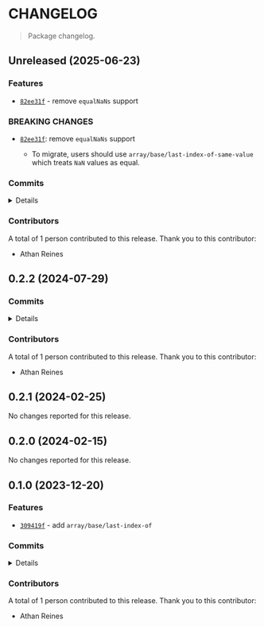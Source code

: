 # CHANGELOG

> Package changelog.

<section class="release" id="unreleased">

## Unreleased (2025-06-23)

<section class="features">

### Features

-   [`82ee31f`](https://github.com/stdlib-js/stdlib/commit/82ee31f3193dc0854b0767ddf9e9effed62ba878) - remove `equalNaNs` support

</section>

<!-- /.features -->

<section class="breaking-changes">

### BREAKING CHANGES

-   [`82ee31f`](https://github.com/stdlib-js/stdlib/commit/82ee31f3193dc0854b0767ddf9e9effed62ba878): remove `equalNaNs` support

    -   To migrate, users should use `array/base/last-index-of-same-value`
        which treats `NaN` values as equal.

</section>

<!-- /.breaking-changes -->

<section class="commits">

### Commits

<details>

-   [`f57b1c2`](https://github.com/stdlib-js/stdlib/commit/f57b1c262867fcaa6dc94b1ce64ab36c619b91a8) - **refactor:** reduce overhead by using specialized utilities _(by Athan Reines)_
-   [`fc42bf4`](https://github.com/stdlib-js/stdlib/commit/fc42bf4cdb21378b8df742abba7eebcc506bfc4b) - **refactor:** use more generic types _(by Athan Reines)_
-   [`82ee31f`](https://github.com/stdlib-js/stdlib/commit/82ee31f3193dc0854b0767ddf9e9effed62ba878) - **feat:** remove `equalNaNs` support _(by Athan Reines)_

</details>

</section>

<!-- /.commits -->

<section class="contributors">

### Contributors

A total of 1 person contributed to this release. Thank you to this contributor:

-   Athan Reines

</section>

<!-- /.contributors -->

</section>

<!-- /.release -->

<section class="release" id="v0.2.2">

## 0.2.2 (2024-07-29)

<section class="commits">

### Commits

<details>

-   [`6f61ff6`](https://github.com/stdlib-js/stdlib/commit/6f61ff6baceb5c932bef7b28c665140b3b039b41) - **test:** add tests for when `fromIndex` exceeds last index _(by Athan Reines)_
-   [`e863555`](https://github.com/stdlib-js/stdlib/commit/e86355532a7c7736949d75a38bc2c28bea39e949) - **docs:** update copy _(by Athan Reines)_

</details>

</section>

<!-- /.commits -->

<section class="contributors">

### Contributors

A total of 1 person contributed to this release. Thank you to this contributor:

-   Athan Reines

</section>

<!-- /.contributors -->

</section>

<!-- /.release -->

<section class="release" id="v0.2.1">

## 0.2.1 (2024-02-25)

No changes reported for this release.

</section>

<!-- /.release -->

<section class="release" id="v0.2.0">

## 0.2.0 (2024-02-15)

No changes reported for this release.

</section>

<!-- /.release -->

<section class="release" id="v0.1.0">

## 0.1.0 (2023-12-20)

<section class="features">

### Features

-   [`309419f`](https://github.com/stdlib-js/stdlib/commit/309419f58cfba0d1fcdba44f4b4163dbce08db47) - add `array/base/last-index-of`

</section>

<!-- /.features -->

<section class="commits">

### Commits

<details>

-   [`309419f`](https://github.com/stdlib-js/stdlib/commit/309419f58cfba0d1fcdba44f4b4163dbce08db47) - **feat:** add `array/base/last-index-of` _(by Athan Reines)_

</details>

</section>

<!-- /.commits -->

<section class="contributors">

### Contributors

A total of 1 person contributed to this release. Thank you to this contributor:

-   Athan Reines

</section>

<!-- /.contributors -->

</section>

<!-- /.release -->

